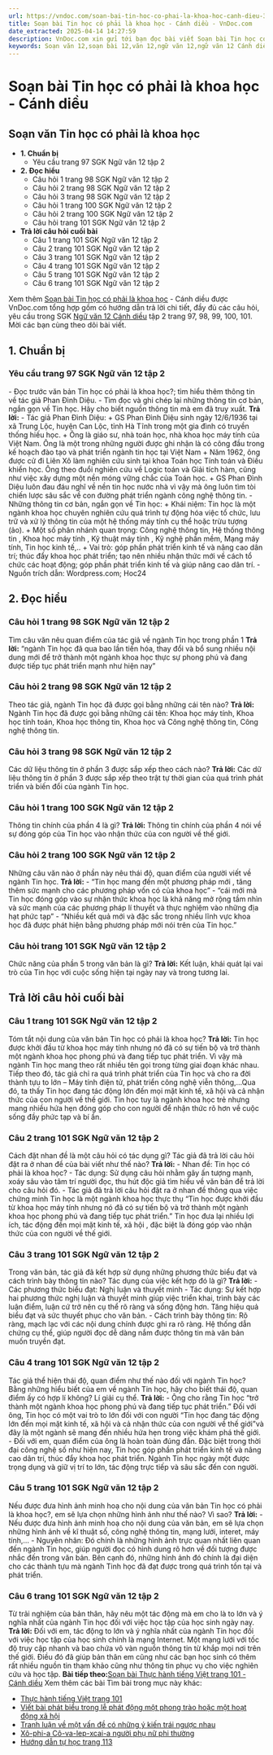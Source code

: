 ```yaml
---
url: https://vndoc.com/soan-bai-tin-hoc-co-phai-la-khoa-hoc-canh-dieu-331426
title: Soạn bài Tin học có phải là khoa học - Cánh diều - VnDoc.com
date_extracted: 2025-04-14 14:27:59
description: VnDoc.com xin gửi tới bạn đọc bài viết Soạn bài Tin học có phải là khoa học - Cánh diều. Mời các bạn cùng tham khảo chi tiết.
keywords: Soạn văn 12,soạn bài 12,văn 12,ngữ văn 12,ngữ văn 12 Cánh diều,soạn ngữ văn 12,giải ngữ văn 12,soạn văn 12 Cánh diều,soạn văn 12 Cánh diều ngắn nhất,soạn bài 12 cánh diều,soạn văn 12 tập 2 trang 97 Cánh diều,Soạn bài Tin học có phải là khoa học Cánh diều,Soạn bài Tin học có phải là khoa học,Soạn văn Tin học có phải là khoa học,Soạn bài Tin học có phải là khoa học ngắn gọn,Tin học có phải là khoa học,soạn văn 12 tập 2 trang 100,soạn văn 12 tập 2 trang 101,soạn văn 12 tập 2 trang 99
---
```


# Soạn bài Tin học có phải là khoa học - Cánh diều
## Soạn văn Tin học có phải là khoa học
  * **1\. Chuẩn bị**
    * Yêu cầu trang 97 SGK Ngữ văn 12 tập 2
  * **2\. Đọc hiểu**
    * Câu hỏi 1 trang 98 SGK Ngữ văn 12 tập 2
    * Câu hỏi 2 trang 98 SGK Ngữ văn 12 tập 2
    * Câu hỏi 3 trang 98 SGK Ngữ văn 12 tập 2
    * Câu hỏi 1 trang 100 SGK Ngữ văn 12 tập 2
    * Câu hỏi 2 trang 100 SGK Ngữ văn 12 tập 2
    * Câu hỏi trang 101 SGK Ngữ văn 12 tập 2
  * **Trả lời câu hỏi cuối bài**
    * Câu 1 trang 101 SGK Ngữ văn 12 tập 2
    * Câu 2 trang 101 SGK Ngữ văn 12 tập 2
    * Câu 3 trang 101 SGK Ngữ văn 12 tập 2
    * Câu 4 trang 101 SGK Ngữ văn 12 tập 2
    * Câu 5 trang 101 SGK Ngữ văn 12 tập 2
    * Câu 6 trang 101 SGK Ngữ văn 12 tập 2

Xem thêm
[Soạn bài Tin học có phải là khoa học](<https://vndoc.com/soan-bai-tin-hoc-co-phai-la-khoa-hoc-canh-dieu-331426>) \- Cánh diều được VnDoc.com tổng hợp gồm có hướng dẫn trả lời chi tiết, đầy đủ các câu hỏi, yêu cầu trong SGK [Ngữ văn 12 Cánh diều](<https://vndoc.com/soan-van-12-canh-dieu>) tập 2 trang 97, 98, 99, 100, 101. Mời các bạn cùng theo dõi bài viết.
## 1\. Chuẩn bị
### Yêu cầu trang 97 SGK Ngữ văn 12 tập 2
\- Đọc trước văn bản Tin học có phải là khoa học?; tìm hiểu thêm thông tin về tác giả Phan Đình Diệu.
\- Tìm đọc và ghi chép lại những thông tin cơ bản, ngắn gọn về Tin học. Hãy cho biết nguồn thông tin mà em đã truy xuất.
**Trả lời:**
\- Tác giả Phan Đình Diệu:
\+ GS Phan Đình Diệu sinh ngày 12/6/1936 tại xã Trung Lộc, huyện Can Lộc, tỉnh Hà Tĩnh trong một gia đình có truyền thống hiếu học.
\+ Ông là giáo sư, nhà toán học, nhà khoa học máy tính của Việt Nam. Ông là một trong những người được ghi nhận là có công đầu trong kế hoạch đào tạo và phát triển ngành tin học tại Việt Nam
\+ Năm 1962, ông được cử đi Liên Xô làm nghiên cứu sinh tại khoa Toán học Tính toán và Điều khiển học. Ông theo đuổi nghiên cứu về Logic toán và Giải tích hàm, cũng như việc xây dựng một nền móng vững chắc của Toán học.
\+ GS Phan Đình Diệu luôn đau đáu nghĩ về nền tin học nước nhà vì vậy mà ông luôn tìm tòi chiến lược sâu sắc về con đường phát triển ngành công nghệ thông tin.
\- Những thông tin cơ bản, ngắn gọn về Tin học:
\+ Khái niệm: Tin học là một ngành khoa học chuyên nghiên cứu quá trình tự động hóa việc tổ chức, lưu trữ và xử lý thông tin của một hệ thống máy tính cụ thể hoặc trừu tượng \(ảo\).
\+ Một số phân nhánh quan trọng: Công nghệ thông tin, Hệ thống thông tin , Khoa học máy tính , Kỹ thuật máy tính , Kỹ nghệ phần mềm, Mạng máy tính, Tin học kinh tế,..
\+ Vai trò: góp phần phát triển kinh tế và nâng cao dân trí; thúc đẩy khoa học phát triển; tạo nên nhiều nhận thức mới về cách tổ chức các hoạt động; góp phần phát triển kinh tế và giúp nâng cao dân trí.
\- Nguồn trích dẫn: Wordpress.com; Hoc24
## 2\. Đọc hiểu
### Câu hỏi 1 trang 98 SGK Ngữ văn 12 tập 2
Tìm câu văn nêu quan điểm của tác giả về ngành Tin học trong phần 1
**Trả lời:**
“ngành Tin học đã qua bao lần tiến hóa, thay đổi và bổ sung nhiều nội dung mới để trở thành một ngành khoa học thực sự phong phú và đang được tiếp tục phát triển mạnh như hiện nay”
### Câu hỏi 2 trang 98 SGK Ngữ văn 12 tập 2
Theo tác giả, ngành Tin học đã được gọi bằng những cái tên nào?
**Trả lời:**
Ngành Tin học đã được gọi bằng những cái tên: Khoa học máy tính, Khoa học tính toán, Khoa học thông tin, Khoa học và Công nghệ thông tin, Công nghệ thông tin.
### Câu hỏi 3 trang 98 SGK Ngữ văn 12 tập 2
Các dữ liệu thông tin ở phần 3 được sắp xếp theo cách nào?
**Trả lời:**
Các dữ liệu thông tin ở phần 3 được sắp xếp theo trật tự thời gian của quá trình phát triển và biến đổi của ngành Tin học.
### Câu hỏi 1 trang 100 SGK Ngữ văn 12 tập 2
Thông tin chính của phần 4 là gì?
**Trả lời:**
Thông tin chính của phần 4 nói về sự đóng góp của Tin học vào nhận thức của con người về thế giới.
### Câu hỏi 2 trang 100 SGK Ngữ văn 12 tập 2
Những câu văn nào ở phần này nêu thái độ, quan điểm của người viết về ngành Tin học.
**Trả lời:**
\- “Tin học mang đến một phương pháp mới , tăng thêm sức mạnh cho các phương pháp vốn có của khoa học”
\- “cái mới mà Tin học đóng góp vào sự nhận thức khoa học là khả năng mở rộng tầm nhìn và sức mạnh của các phương pháp lí thuyết và thực nghiệm vào những địa hạt phức tạp”
\- “Nhiều kết quả mới và đặc sắc trong nhiều lĩnh vực khoa học đã được phát hiện bằng phương pháp mới nói trên của Tin học.”
### Câu hỏi trang 101 SGK Ngữ văn 12 tập 2
Chức năng của phần 5 trong văn bản là gì?
**Trả lời:**
Kết luận, khái quát lại vai trò của Tin học với cuộc sống hiện tại ngày nay và trong tương lai.
## Trả lời câu hỏi cuối bài
### Câu 1 trang 101 SGK Ngữ văn 12 tập 2
Tóm tắt nội dung của văn bản Tin học có phải là khoa học?
**Trả lời:**
Tin học được khởi đầu từ khoa học máy tính nhưng nó đã có sự tiến bộ và trở thành một ngành khoa học phong phú và đang tiếp tục phát triển. Vì vậy mà ngành Tin học mang theo rất nhiều tên gọi trong từng giai đoạn khác nhau. Tiếp theo đó, tác giả chỉ ra quá trình phát triển của Tin học và cho ra đời thành tựu to lớn – Máy tính điện tử, phát triển công nghệ viễn thông,…Qua đó, ta thấy Tin học đang tác động lớn đến mọi mặt kinh tế, xã hội và cả nhận thức của con người về thế giới. Tin học tuy là ngành khoa học trẻ nhưng mang nhiều hứa hẹn đóng góp cho con người để nhận thức rõ hơn về cuộc sống đầy phức tạp và bí ẩn.
### Câu 2 trang 101 SGK Ngữ văn 12 tập 2
Cách đặt nhan đề là một câu hỏi có tác dụng gì? Tác giả đã trả lời câu hỏi đặt ra ở nhan đề của bài viết như thế nào?
**Trả lời:**
\- Nhan đề: Tin học có phải là khoa học?
\- Tác dụng: Sử dụng câu hỏi nhằm gây ấn tượng mạnh, xoáy sâu vào tâm trí người đọc, thu hút độc giả tìm hiểu về văn bản để trả lời cho câu hỏi đó.
\- Tác giả đã trả lời câu hỏi đặt ra ở nhan đề thông qua việc chứng minh Tin học là một ngành khoa học thực thụ “Tin học được khởi đầu từ khoa học máy tính nhưng nó đã có sự tiến bộ và trở thành một ngành khoa học phong phú và đang tiếp tục phát triển.” Tin học đưa lại nhiều lợi ích, tác động đến mọi mặt kinh tế, xã hội , đặc biệt là đóng góp vào nhận thức của con người về thế giới.
### Câu 3 trang 101 SGK Ngữ văn 12 tập 2
Trong văn bản, tác giả đã kết hợp sử dụng những phương thức biểu đạt và cách trình bày thông tin nào? Tác dụng của việc kết hợp đó là gì?
**Trả lời:**
\- Các phương thức biểu đạt: Nghị luận và thuyết minh
\- Tác dụng: Sự kết hợp hai phương thức nghị luận và thuyết minh giúp việc triển khai, trình bày các luận điểm, luận cứ trở nên cụ thể rõ ràng và sống động hơn. Tăng hiệu quả biểu đạt và sức thuyết phục cho văn bản.
\- Cách trình bày thông tin: Rõ ràng, mạch lạc với các nội dung chính được ghi ra rõ ràng. Hệ thống dẫn chứng cụ thể, giúp người đọc dễ dàng nắm được thông tin mà văn bản muốn truyền đạt.
### Câu 4 trang 101 SGK Ngữ văn 12 tập 2
Tác giả thể hiện thái độ, quan điểm như thế nào đối với ngành Tin học? Bằng những hiểu biết của em về ngành Tin học, hãy cho biết thái độ, quan điểm ấy có hợp lí không? Lí giải cụ thể.
**Trả lời:**
\- Ông cho rằng Tin học “trở thành một ngành khoa học phong phú và đang tiếp tục phát triển.” Đối với ông, Tin học có một vai trò to lớn đối với con người “Tin học đang tác động lớn đến mọi mặt kinh tế, xã hội và cả nhận thức của con người về thế giới”và đây là một ngành sẽ mang đến nhiều hứa hẹn trong việc khám phá thế giới.
\- Đối với em, quan điểm của ông là hoàn toàn đúng đắn. Đặc biệt trong thời đại công nghệ số như hiện nay, Tin học góp phần phát triển kinh tế và nâng cao dân trí, thúc đẩy khoa học phát triển. Ngành Tin học ngày một được trọng dụng và giữ vị trí to lớn, tác động trực tiếp và sâu sắc đến con người.
### Câu 5 trang 101 SGK Ngữ văn 12 tập 2
Nếu được đưa hình ảnh minh hoạ cho nội dung của văn bản Tin học có phải là khoa học?, em sẽ lựa chọn những hình ảnh như thế nào? Vì sao?
**Trả lời:**
\- Nếu được đưa hình ảnh minh hoạ cho nội dung của văn bản, em sẽ lựa chọn những hình ảnh về kĩ thuật số, công nghệ thông tin, mạng lưới, interet, máy tính,…
\- Nguyên nhân: Đó chính là những hình ảnh trực quan nhất liên quan đến ngành Tin học, giúp người đọc có hình dung rõ hơn về đối tượng được nhắc đến trong văn bản. Bên cạnh đó, những hình ảnh đó chính là đại diện cho các thành tựu mà ngành Tinh học đã đạt được trong quá trình tồn tại và phát triển.
### Câu 6 trang 101 SGK Ngữ văn 12 tập 2
Từ trải nghiệm của bản thân, hãy nêu một tác động mà em cho là to lớn và ý nghĩa nhất của ngành Tin học đối với việc học tập của học sinh ngày nay.
**Trả lời:**
Đối với em, tác động to lớn và ý nghĩa nhất của ngành Tin học đối với việc học tập của học sinh chính là mạng Internet. Một mạng lưới với tốc độ truy cập nhanh và bao chứa vô vàn nguồn thông tin từ khắp mọi nơi trên thế giới. Điều đó đã giúp bản thân em cũng như các bạn học sinh có thêm rất nhiều nguồn tin tham khảo cũng như thông tin phục vụ cho việc nghiên cứu và học tập.
**Bài tiếp theo:**[Soạn bài Thực hành tiếng Việt trang 101 - Cánh diều](<https://vndoc.com/soan-bai-thuc-hanh-tieng-viet-trang-101-canh-dieu-331427>)
Xem thêm các bài Tìm bài trong mục này khác:
  * [Thực hành tiếng Việt trang 101](</soan-bai-thuc-hanh-tieng-viet-trang-101-canh-dieu-331427>)
  * [Viết bài phát biểu trong lễ phát động một phong trào hoặc một hoạt động xã hội](</soan-bai-viet-bai-phat-bieu-trong-le-phat-dong-mot-phong-trao-hoac-mot-hoat-dong-xa-hoi-canh-dieu-331430>)
  * [Tranh luận về một vấn đề có những ý kiến trái ngược nhau](</soan-bai-tranh-luan-ve-mot-van-de-co-nhung-y-kien-trai-nguoc-nhau-lop-12-tap-2-canh-dieu-331432>)
  * [Xô-phi-a Cô-va-lep-xcai-a người phụ nữ phi thường](</soan-bai-xo-phi-a-co-va-lep-xcai-a-nguoi-phu-nu-phi-thuong-canh-dieu-331436>)
  * [Hướng dẫn tự học trang 113](</soan-bai-huong-dan-tu-hoc-trang-113-canh-dieu-331438>)

